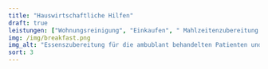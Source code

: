 ```yaml
---
title: "Hauswirtschaftliche Hilfen"
draft: true
leistungen: ["Wohnungsreinigung", "Einkaufen", " Mahlzeitenzubereitung u.a."]
img: /img/breakfast.png
img_alt: "Essenszubereitung für die ambublant behandelten Patienten und Patientinnen"
sort: 3
---
```

